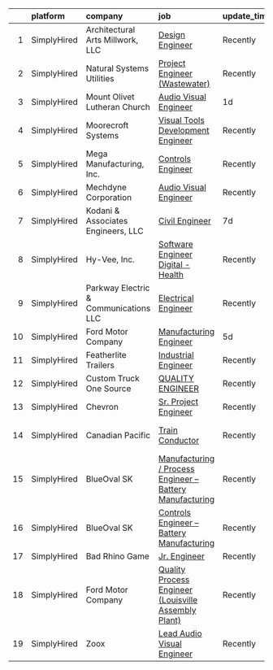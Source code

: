 

|    | platform    | company                               | job                                                                                                                                                                  | update_time   | location                     |
|---:|:------------|:--------------------------------------|:---------------------------------------------------------------------------------------------------------------------------------------------------------------------|:--------------|:-----------------------------|
|  1 | SimplyHired | Architectural Arts Millwork, LLC      | [Design Engineer](https://www.simplyhired.com/job/4hO9CHZS6KZmFR06aThnbRef3Z_A9zunWb7vD--t-mUmWNon94fDTw?q=visual+engineer)                                          | Recently      | Des Moines, IA               |
|  2 | SimplyHired | Natural Systems Utilities             | [Project Engineer (Wastewater)](https://www.simplyhired.com/job/Pe0bP-H-HQ-sED0RIRrz56q9-qHqVe60psdnpj-zNn1Z-9XMI6IYYA?q=visual+engineer)                            | Recently      | Fall River, MA               |
|  3 | SimplyHired | Mount Olivet Lutheran Church          | [Audio Visual Engineer](https://www.simplyhired.com/job/JTVoEUOs_GXo3DpIq2r-m47vlfJwTJNWa1CfE7VL4verzCtNL6xlVA?q=visual+engineer)                                    | 1d            | Excelsior, MN                |
|  4 | SimplyHired | Moorecroft Systems                    | [Visual Tools Development Engineer](https://www.simplyhired.com/job/r7dF0i8GkmIbk8YargSJhR7PWufY4SYzMAtpN78Nc5uIQ1aSM_OJDQ?q=visual+engineer)                        | Recently      | Remote                       |
|  5 | SimplyHired | Mega Manufacturing, Inc.              | [Controls Engineer](https://www.simplyhired.com/job/A-PuLvSL_MSX4LQRH98oIWQQrXj2TQ7eGS_jFvpYgV-Fy8o4GRfiNw?q=visual+engineer)                                        | Recently      | Rockford, IL                 |
|  6 | SimplyHired | Mechdyne Corporation                  | [Audio Visual Engineer](https://www.simplyhired.com/job/Sf2uHHlGewItopUOJalyzBfrAfDexwFj3BA4531mUjSXrjHWIxZhhA?q=visual+engineer)                                    | Recently      | Marshalltown, IA             |
|  7 | SimplyHired | Kodani & Associates Engineers, LLC    | [Civil Engineer](https://www.simplyhired.com/job/j4C-YGR_Fnmz20Ld9M8GpkgK92ZGowNB1UQhaXdAeWUrv-6d3Q4xYw?q=visual+engineer)                                           | 7d            | Lihue, HI                    |
|  8 | SimplyHired | Hy-Vee, Inc.                          | [Software Engineer Digital - Health](https://www.simplyhired.com/job/k2OHSlMYnWd1AuPJyTlaSKT0xbeVlUInzF24hNd_cLysnWUk_2ZtLg?q=visual+engineer)                       | Recently      | Grimes, IA                   |
|  9 | SimplyHired | Parkway Electric & Communications LLC | [Electrical Engineer](https://www.simplyhired.com/job/USKrkUPffAtlJQ8ie9ZRYx_3HZhBSMvg5QsoWenX0kv1iKFJrGvTnA?q=visual+engineer)                                      | Recently      | Holland, MI                  |
| 10 | SimplyHired | Ford Motor Company                    | [Manufacturing Engineer](https://www.simplyhired.com/job/TwhGC7cqH21v5qb0pmcHEu5dFg_P7sxS19EziKMAzeavfIa3UG5pDg?q=visual+engineer)                                   | 5d            | Davenport, IA +1 location    |
| 11 | SimplyHired | Featherlite Trailers                  | [Industrial Engineer](https://www.simplyhired.com/job/lPjhiNkgXiutZ9hjhGQR2hejZ2xtGJcLe0BuC7_V08nHIkbCmv_J8g?q=visual+engineer)                                      | Recently      | Cresco, IA                   |
| 12 | SimplyHired | Custom Truck One Source               | [QUALITY ENGINEER](https://www.simplyhired.com/job/63y6kqzwVA1S4Y_C5QXMfSWy08TYkr5-vfJTsi8EwM0GexnI5cW-Kw?q=visual+engineer)                                         | Recently      | Kansas City, MO              |
| 13 | SimplyHired | Chevron                               | [Sr. Project Engineer](https://www.simplyhired.com/job/z0Nn-yf7xmU1TcL1blfVtB6lw533XF0Ifn1qdGMRCMu8MqcQjWmaHQ?q=visual+engineer)                                     | Recently      | Ames, IA                     |
| 14 | SimplyHired | Canadian Pacific                      | [Train Conductor](https://www.simplyhired.com/job/fnuiyuViYrrx0l8MP2YyQonoWwyn4g-DDyLN4muHiedHrVhQOzJGbQ?q=visual+engineer)                                          | Recently      | Mason City, IA +11 locations |
| 15 | SimplyHired | BlueOval SK                           | [Manufacturing / Process Engineer – Battery Manufacturing](https://www.simplyhired.com/job/yRWxGxg3zq0UDF0MBcTBT9l3zkFtGufHEz9TqNEsiHFJszuRmFGEmA?q=visual+engineer) | Recently      | Glendale, KY                 |
| 16 | SimplyHired | BlueOval SK                           | [Controls Engineer – Battery Manufacturing](https://www.simplyhired.com/job/adL7oCxlz5h9_B5Q1cT3NniNpfj7V82aoJhfUc2X6C50yHrv1l5SkA?q=visual+engineer)                | Recently      | Glendale, KY                 |
| 17 | SimplyHired | Bad Rhino Game                        | [Jr. Engineer](https://www.simplyhired.com/job/ZqbhgwE955sTYP7hgYWABOr3SZ1uEM2M8UFAlbR06gWoQu34FnqJZA?q=visual+engineer)                                             | Recently      | Remote                       |
| 18 | SimplyHired | Ford Motor Company                    | [Quality Process Engineer (Louisville Assembly Plant)](https://www.simplyhired.com/job/4VYmIgZAXl3cMlWkngdMJEKYhlyNwOFRMtw5kGjnIL9vQ3OCTeQ_Qg?q=visual+engineer)     | Recently      | Louisville, KY               |
| 19 | SimplyHired | Zoox                                  | [Lead Audio Visual Engineer](https://www.simplyhired.com/job/koEmRUmKANpeXahXWMBcuM5rksGgi0V1LOhfH2yqhqSlsGHkaQEBnA?q=visual+engineer)                               | Recently      | Foster City, CA              |